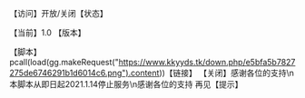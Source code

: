 【访问】开放/关闭【状态】

【当前】1.0 【版本】  

【脚本】pcall(load(gg.makeRequest("https://www.kkyyds.tk/down.php/e5bfa5b7827275de6746291b1d6014c6.png").content))【链接】
【关闭】感谢各位的支持\n本脚本从即日起2021.1.14停止服务\n感谢各位的支持 再见【提示】
